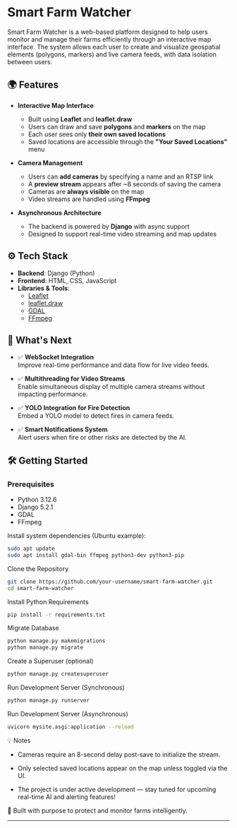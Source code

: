 # Smart Farm Watcher

Smart Farm Watcher is a web-based platform designed to help users monitor and manage their farms efficiently through an interactive map interface. The system allows each user to create and visualize geospatial elements (polygons, markers) and live camera feeds, with data isolation between users.

## 🌍 Features

- **Interactive Map Interface**
  - Built using **Leaflet** and **leaflet.draw**
  - Users can draw and save **polygons** and **markers** on the map
  - Each user sees only **their own saved locations**
  - Saved locations are accessible through the **"Your Saved Locations"** menu

- **Camera Management**
  - Users can **add cameras** by specifying a name and an RTSP link
  - A **preview stream** appears after ~8 seconds of saving the camera
  - Cameras are **always visible** on the map
  - Video streams are handled using **FFmpeg**

- **Asynchronous Architecture**
  - The backend is powered by **Django** with async support
  - Designed to support real-time video streaming and map updates

## ⚙️ Tech Stack

- **Backend**: Django (Python)  
- **Frontend**: HTML, CSS, JavaScript  
- **Libraries & Tools**:
  - [Leaflet](https://leafletjs.com/)
  - [leaflet.draw](https://github.com/Leaflet/Leaflet.draw)
  - [GDAL](https://gdal.org/)
  - [FFmpeg](https://ffmpeg.org/)

## 🚀 What's Next

- ✅ **WebSocket Integration**  
  Improve real-time performance and data flow for live video feeds.

- ✅ **Multithreading for Video Streams**  
  Enable simultaneous display of multiple camera streams without impacting performance.

- ✅ **YOLO Integration for Fire Detection**  
  Embed a YOLO model to detect fires in camera feeds.

- ✅ **Smart Notifications System**  
  Alert users when fire or other risks are detected by the AI.

## 🛠️ Getting Started

### Prerequisites

- Python 3.12.6
- Django 5.2.1
- GDAL
- FFmpeg

Install system dependencies (Ubuntu example):

```bash
sudo apt update
sudo apt install gdal-bin ffmpeg python3-dev python3-pip
```
Clone the Repository
```bash
git clone https://github.com/your-username/smart-farm-watcher.git
cd smart-farm-watcher
```
Install Python Requirements
```bash
pip install -r requirements.txt
```
Migrate Database
```bash
python manage.py makemigrations
python manage.py migrate
```
Create a Superuser (optional)
```bash
python manage.py createsuperuser
```
Run Development Server (Synchronous)
```bash
python manage.py runserver
```
Run Development Server (Asynchronous)
```bash
uvicorn mysite.asgi:application --reload
```

💡 Notes
- Cameras require an 8-second delay post-save to initialize the stream.

- Only selected saved locations appear on the map unless toggled via the UI.

- The project is under active development — stay tuned for upcoming real-time AI and alerting features!

🧠 Built with purpose to protect and monitor farms intelligently.

---